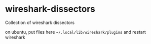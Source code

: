 # wireshark-dissectors
Collection of wireshark dissectors

on ubuntu, put files here `~/.local/lib/wireshark/plugins` and restart wireshark
